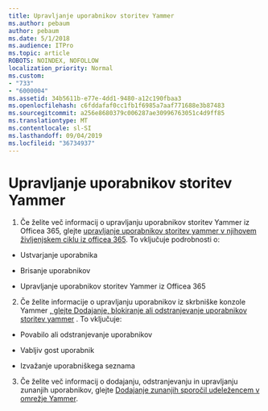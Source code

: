 ```yaml
---
title: Upravljanje uporabnikov storitev Yammer
ms.author: pebaum
author: pebaum
ms.date: 5/1/2018
ms.audience: ITPro
ms.topic: article
ROBOTS: NOINDEX, NOFOLLOW
localization_priority: Normal
ms.custom:
- "733"
- "6000004"
ms.assetid: 34b5611b-e77e-4dd1-9480-a12c190fbaa3
ms.openlocfilehash: c6fddafaf0cc1fb1f6985a7aaf771688e3b87483
ms.sourcegitcommit: a256e8680379c006287ae30996763051c4d9ff85
ms.translationtype: MT
ms.contentlocale: sl-SI
ms.lasthandoff: 09/04/2019
ms.locfileid: "36734937"
---
```

# <a name="managing-yammer-users"></a>Upravljanje uporabnikov storitev Yammer

1. Če želite več informacij o upravljanju uporabnikov storitev Yammer iz Officea 365, glejte [upravljanje uporabnikov storitev yammer v njihovem življenjskem ciklu iz officea 365](https://docs.microsoft.com/yammer/manage-yammer-users/manage-users-across-their-lifecycle). To vključuje podrobnosti o:

  - Ustvarjanje uporabnika

  - Brisanje uporabnikov

  - Upravljanje uporabnikov storitev Yammer iz Officea 365

2. Če želite informacije o upravljanju uporabnikov iz skrbniške konzole Yammer [, glejte Dodajanje, blokiranje ali odstranjevanje uporabnikov storitev yammer](http://alchemyportal.azurewebsites.net/Rule/ManageYammer%20users%20across%20their%20lifecycle%20from%20Office%20365) . To vključuje:

  - Povabilo ali odstranjevanje uporabnikov

  - Vabljiv gost uporabnik

  - Izvažanje uporabniškega seznama

3. Če želite več informacij o dodajanju, odstranjevanju in upravljanju zunanjih uporabnikov, glejte [Dodajanje zunanjih sporočil udeležencem v omrežje Yammer](https://docs.microsoft.com/yammer/work-with-external-users/add-external-participants).
